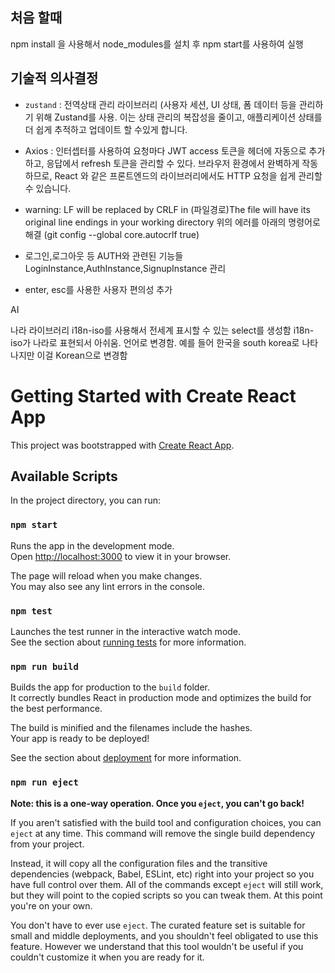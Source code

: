 ## 처음 할때

npm install 을 사용해서 node_modules를 설치 후
npm start를 사용하여 실행



## 기술적 의사결정

- `zustand` : 전역상태 관리 라이브러리 (사용자 세션, UI 상태, 폼 데이터 등을 관리하기 위해 Zustand를 사용. 이는 상태 관리의 복잡성을 줄이고, 애플리케이션 상태를 더 쉽게 추적하고 업데이트 할 수있게 합니다.

- Axios : 인터셉터를 사용하여 요청마다 JWT access 토큰을 헤더에 자동으로 추가하고, 응답에서 refresh 토큰을 관리할 수 있다. 브라우저 환경에서 완벽하게 작동하므로, React 와 같은 프론트엔드의 라이브러리에서도 HTTP 요청을 쉽게 관리할 수 있습니다.
  
- warning: LF will be replaced by CRLF in (파일경로)The file will have its original line endings in your working directory
위의 에러를 아래의 명령어로 해결 (git config --global core.autocrlf true)

- 로그인,로그아웃 등 AUTH와 관련된 기능들 LoginInstance,AuthInstance,SignupInstance 관리

- enter, esc를 사용한 사용자 편의성 추가



AI

나라 라이브러리 i18n-iso를 사용해서 전세계 표시할 수 있는 select를 생성함
i18n-iso가 나라로 표현되서 아쉬움. 언어로 변경함. 예를 들어 한국을 south korea로 나타나지만 이걸 Korean으로 변경함




# Getting Started with Create React App

This project was bootstrapped with [Create React App](https://github.com/facebook/create-react-app).

## Available Scripts

In the project directory, you can run:

### `npm start`

Runs the app in the development mode.\
Open [http://localhost:3000](http://localhost:3000) to view it in your browser.

The page will reload when you make changes.\
You may also see any lint errors in the console.

### `npm test`

Launches the test runner in the interactive watch mode.\
See the section about [running tests](https://facebook.github.io/create-react-app/docs/running-tests) for more information.

### `npm run build`

Builds the app for production to the `build` folder.\
It correctly bundles React in production mode and optimizes the build for the best performance.

The build is minified and the filenames include the hashes.\
Your app is ready to be deployed!

See the section about [deployment](https://facebook.github.io/create-react-app/docs/deployment) for more information.

### `npm run eject`

**Note: this is a one-way operation. Once you `eject`, you can't go back!**

If you aren't satisfied with the build tool and configuration choices, you can `eject` at any time. This command will remove the single build dependency from your project.

Instead, it will copy all the configuration files and the transitive dependencies (webpack, Babel, ESLint, etc) right into your project so you have full control over them. All of the commands except `eject` will still work, but they will point to the copied scripts so you can tweak them. At this point you're on your own.

You don't have to ever use `eject`. The curated feature set is suitable for small and middle deployments, and you shouldn't feel obligated to use this feature. However we understand that this tool wouldn't be useful if you couldn't customize it when you are ready for it.


